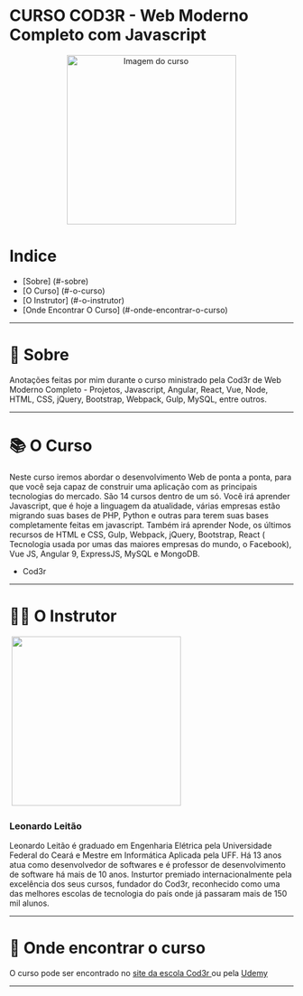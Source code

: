 # CURSO COD3R - Web Moderno Completo com Javascript 


<p align="center">
  <img src="https://s3.amazonaws.com/thinkific/courses/course_card_image_000/553/3471586010235.medium.jpg?1586010235" alt="Imagem do curso" width="300"/>
</p>


# Indice

- [Sobre] (#-sobre)
- [O Curso] (#-o-curso)
- [O Instrutor] (#-o-instrutor)
- [Onde Encontrar O Curso] (#-onde-encontrar-o-curso)


---


# 📩 Sobre 

Anotações feitas por mim durante o curso ministrado pela Cod3r de Web Moderno Completo - Projetos, Javascript, Angular, React, Vue, Node, HTML, CSS, jQuery, Bootstrap, Webpack, Gulp, MySQL, entre outros.


---

# 📚 O Curso

Neste curso iremos abordar o desenvolvimento Web de ponta a ponta, para que você seja capaz de construir uma aplicação com as principais tecnologias do mercado. São 14 cursos dentro de um só. Você irá aprender Javascript, que é hoje a linguagem da atualidade, várias empresas estão migrando suas bases de PHP, Python e outras para terem suas bases completamente feitas em javascript. Também irá aprender Node, os últimos recursos de HTML e  CSS, Gulp, Webpack, jQuery, Bootstrap, React ( Tecnologia usada por umas das maiores empresas do mundo, o Facebook), Vue JS, Angular 9, ExpressJS, MySQL e MongoDB.
-  Cod3r


---


# 👨‍🏫 O Instrutor


<img src="">

<img src="https://thinkific-import.s3.amazonaws.com/220759/6jcneyGCR4WQ6B4zIKWe_Captura%20de%20Tela%202020-01-22%20a%CC%80s%2000.00.42.png" width="300" />

### Leonardo Leitão


Leonardo Leitão é graduado em Engenharia Elétrica pela Universidade Federal do Ceará e Mestre em Informática Aplicada pela UFF. Há 13 anos atua como desenvolvedor de softwares e é professor de desenvolvimento de software há mais de 10 anos. Insturtor premiado internacionalmente pela excelência dos seus cursos, fundador do Cod3r, reconhecido como uma das melhores escolas de tecnologia do país onde já passaram mais de 150 mil alunos.


---



# 🔎 Onde encontrar o curso


O curso pode ser encontrado no <a href="https://www.cod3r.com.br/courses/web-moderno"> site da escola Cod3r </a> ou pela <a href="https://www.udemy.com/course/curso-web/"> Udemy </a>

---





